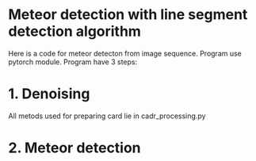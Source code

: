 # Meteor detection with line segment detection algorithm
Here is a code for meteor detecton from image sequence. Program use pytorch module. 
Program have 3 steps:
# 1. Denoising
All metods used for preparing card lie in cadr_processing.py
# 2. Meteor detection



